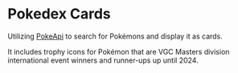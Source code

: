 # Pokedex Cards

Utilizing [PokeApi](https://pokeapi.co/) to search for Pokémons and display it as cards. 

It includes trophy icons for Pokémon that are VGC Masters division international event winners and runner-ups up until 2024.
